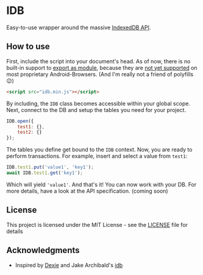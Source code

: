 # IDB
Easy-to-use wrapper around the massive [IndexedDB API](https://developer.mozilla.org/de/docs/IndexedDB).

## How to use
First, include the script into your document's head. As of now, there is no built-in support to [export as module](https://developer.mozilla.org/de/docs/Web/JavaScript/Reference/Statements/export), because they are [not yet supported](https://caniuse.com/#feat=es6-module) on most proprietary Android-Browsers. (And I'm really not a friend of polyfills :wink:)
```html
<script src="idb.min.js"></script>
```

By including, the `IDB` class becomes accessible within your global scope.
Next, connect to the DB and setup the tables you need for your project.
```javascript
IDB.open({
	test1: {},
	test2: {}
});
```

The tables you define get bound to the `IDB` context. Now, you are ready to perform transactions. For example, insert and select a value from `test1`:
```javascript
IDB.test1.put('value1', 'key1');
await IDB.test1.get('key1');
```

Which will yield `'value1'`. And that's it! You can now work with your DB.
For more details, have a look at the API specification. (coming soon)

## License
This project is licensed under the MIT License - see the [LICENSE](LICENSE) file for details

## Acknowledgments
* Inspired by [Dexie](http://dexie.org/) and Jake Archibald's [idb](https://github.com/jakearchibald/idb)
